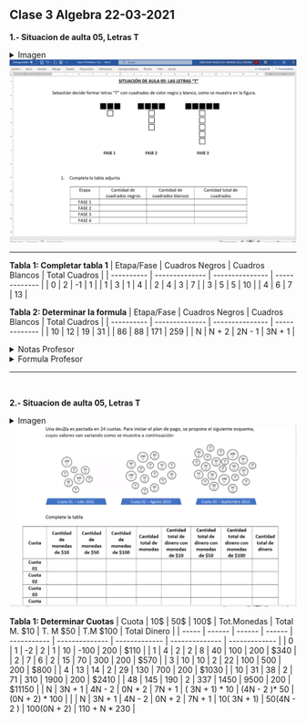 ## Clase 3  Algebra  22-03-2021

**1.- Situacion de aulta 05, Letras T**
<details>
  <summary>Imagen</summary>
<img src="media/2021-03-22-08-05-06.png" alt="drawing" width="800"/>
</details>
<img src="media/2021-03-22-08-05-06.png" alt="drawing" width="800"/>

---

**Tabla 1: Completar tabla 1**
| Etapa/Fase | Cuadros Negros | Cuadros Blancos | Total Cuadros |
| ---------- | -------------- | --------------- | ------------- |
| 0          | 2              | -1              | 1             |
| 1          | 3              | 1               | 4             |
| 2          | 4              | 3               | 7             |
| 3          | 5              | 5               | 10            |
| 4          | 6              | 7               | 13            |

  

**Tabla 2: Determinar la formula**
| Etapa/Fase | Cuadros Negros | Cuadros Blancos | Total Cuadros |
| ---------- | -------------- | --------------- | ------------- |
| 10         | 12             | 19              | 31            |
| 86         | 88             | 171             | 259           |
| N          | N + 2          | 2N - 1          | 3N + 1        |



<details>
  <summary>Notas Profesor</summary>
<img src="media/2021-03-22-08-30-43.png" alt="drawing" width="800"/>

</details>
<details>
  <summary>Formula Profesor</summary>
<img src="media/2021-03-22-08-33-08.png" " width="400"/>

</details>

---
<br>

**2.- Situacion de aulta 05, Letras T**
<details>
  <summary>Imagen</summary>

<img src="media/2021-03-22-08-41-40.png" alt="drawing" width="800"/>
</details>
<img src="media/2021-03-22-08-41-40.png" alt="drawing" width="1200"/>


**Tabla 1: Determinar Cuotas**
| Cuota | 10$    | 50$    | 100$   | Tot.Monedas | Total M. $10   | T. M $50      | T.M $100       | Total Dinero  |
| ----- | ------ | ------ | ------ | ----------- | -------------- | ------------- | -------------- | ------------- |
| 0     | 1      | -2     | 2      | 1           | 10             | -100          | 200            | $110          |
| 1     | 4      | 2      | 2      | 8           | 40             | 100           | 200            | $340          |
| 2     | 7      | 6      | 2      | 15          | 70             | 300           | 200            | $570          |
| 3     | 10     | 10     | 2      | 22          | 100            | 500           | 200            | $800          |
| 4     | 13     | 14     | 2      | 29          | 130            | 700           | 200            | $1030         |
| 10    | 31     | 38     | 2      | 71          | 310            | 1900          | 200            | $2410         |
| 48    | 145    | 190    | 2      | 337         | 1450           | 9500          | 200            | $11150        |
| N     | 3N + 1 | 4N - 2 | 0N + 2 | 7N + 1      | ( 3N + 1) * 10 | (4N - 2 )* 50 | (0N + 2) * 100 |               |
| N     | 3N + 1 | 4N - 2 | 0N + 2 | 7N + 1      | 10( 3N + 1)    | 50(4N - 2 )   | 100(0N + 2)    | 110 + N * 230 |